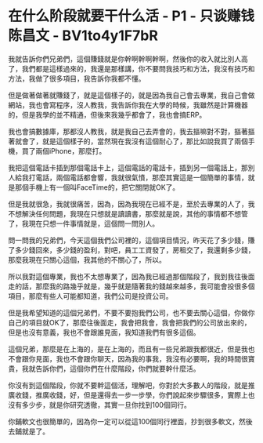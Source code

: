 # 在什么阶段就要干什么活 - P1 - 只谈赚钱陈昌文 - BV1to4y1F7bR

我就告訴你們兄弟們，這個賺錢就是你幹啊幹啊幹啊，然後你的收入就比別人高了，我們都是這樣過來的，我還是那樣講，你不要問我技巧和方法，我沒有技巧和方法，我做了很多項目，我告訴你我都不懂。

但是做著做著就賺錢了，就是這個樣子的，就是因為我自己會去專業，我自己會做網站，我也會寫程序，沒人教我，我告訴你我在大學的時候，我雖然是計算機器的，但是我學的並不精通，但後來我幾乎都會了，我也會搞ERP。

我也會搞數據庫，那都沒人教我，就是我自己去弄會的，我去摳嘛對不對，摳著摳著就會了，就是這個樣子的，當然現在我沒有這個耐心了，那比如說我買了兩個手機，買了兩個iPhone，那麼打。

我把這個電話卡插到那個電話卡上，這個電話的電話卡，插到另一個電話上，那別人給我打電話，兩個電話都會響，我就很氣憤，那麼其實這是一個簡單的事情，就是那個手機上有一個叫FaceTime的，把它關閉就OK了。

但是我就很急，我就很痛苦，因為，因為我現在已經不是，至於去專業的人了，我不想解決任何問題，我現在只想就是讀讀書，那麼就是說，其他的事情都不想管了，我現在只想一件事情就是，這個問一問別人。

問一問我的兄弟們，今天這個我們公司裡的，這個項目情況，昨天花了多少錢，賺了多少錢回來，多少錢的盈利，對吧，員工工資發了，房租交了，我還剩多少錢，那麼我現在只關心這個，我其他的不關心了，所以。

所以我對這個專業，我也不太想專業了，因為我已經過那個階段了，我到我往後面走的話，那麼我的路幾乎就是，幾乎就是隨著我的錢越來越多，我可能會投很多個項目，那麼有些人可能都知道，我們公司是投資公司。

但是我希望知道的這個兄弟們，不要不要抱我們公司，也不要去關心這個，你做你自己的項目就OK了，那麼往後面走，我會把我會，我會把我們的公司放出來的，但是也沒有意義，我也不會跟誰見面，我知道我們有很多這個。

這個兄弟，那麼是在上海的，是在上海的，而且有一些兄弟跟我都很近，但是我也不會跟你見面，我也不會跟你聊天，因為我的事我，我沒有必要啊，我的時間很寶貴，我就告訴你們，這個你們在什麼階段，你們就要幹什麼活。

你沒有到這個階段，你就不要幹這個活，理解吧，你對於大多數人的階段，就是推廣收錢，推廣收錢，好，但是還得去一步一步學，你們說起來步驟很多，實際上也沒有多少步，就是你研究透徹，其實一旦你找到100個同行。

你鋪軟文也很簡單的，因為你一定可以從這100個同行裡面，抄到很多軟文，然後去鋪就是了。